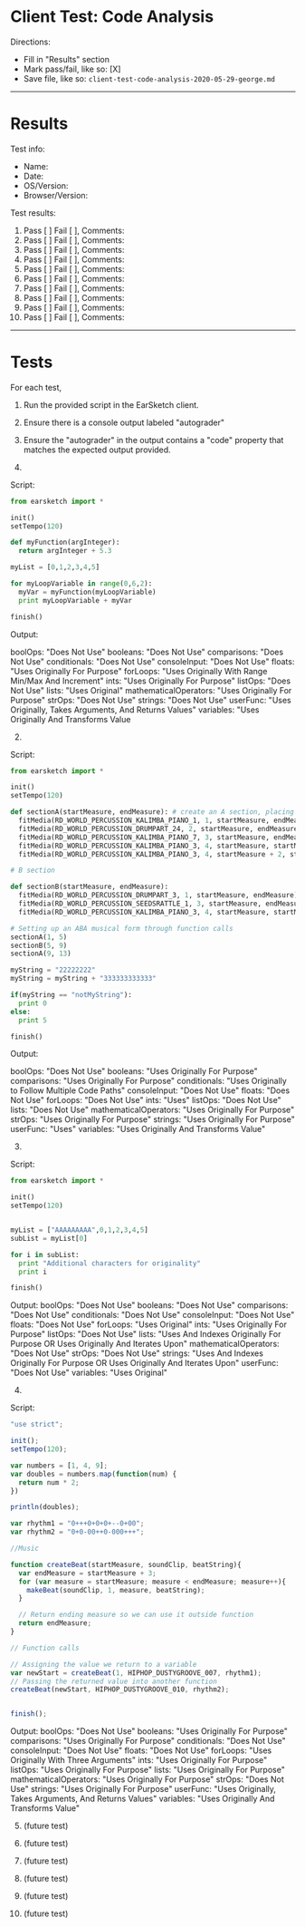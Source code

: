 # Client Test: Code Analysis

Directions:
- Fill in "Results" section
- Mark pass/fail, like so: [X]
- Save file, like so: `client-test-code-analysis-2020-05-29-george.md`

------------------------------------------------------------------------------
# Results

Test info:
- Name: 
- Date: 
- OS/Version: 
- Browser/Version: 

Test results:
1. Pass [ ] Fail [ ], Comments: 
2. Pass [ ] Fail [ ], Comments: 
3. Pass [ ] Fail [ ], Comments: 
4. Pass [ ] Fail [ ], Comments: 
5. Pass [ ] Fail [ ], Comments: 
6. Pass [ ] Fail [ ], Comments: 
7. Pass [ ] Fail [ ], Comments: 
8. Pass [ ] Fail [ ], Comments: 
9. Pass [ ] Fail [ ], Comments: 
10. Pass [ ] Fail [ ], Comments: 

------------------------------------------------------------------------------
# Tests

For each test, 
 1. Run the provided script in the EarSketch client. 
 2. Ensure there is a console output labeled "autograder"
 3. Ensure the "autograder" in the output contains a "code" property that matches the expected output provided.

1. 
Script:
```py
from earsketch import *

init()
setTempo(120)

def myFunction(argInteger):
  return argInteger + 5.3

myList = [0,1,2,3,4,5]

for myLoopVariable in range(0,6,2):
  myVar = myFunction(myLoopVariable)
  print myLoopVariable + myVar

finish()
```

Output:

boolOps: "Does Not Use"
booleans: "Does Not Use"
comparisons: "Does Not Use"
conditionals: "Does Not Use"
consoleInput: "Does Not Use"
floats: "Uses Originally For Purpose"
forLoops: "Uses Originally With Range Min/Max And Increment"
ints: "Uses Originally For Purpose"
listOps: "Does Not Use"
lists: "Uses Original"
mathematicalOperators: "Uses Originally For Purpose"
strOps: "Does Not Use"
strings: "Does Not Use"
userFunc: "Uses Originally, Takes Arguments, And Returns Values"
variables: "Uses Originally And Transforms Value


2. 
Script:
```py
from earsketch import *

init()
setTempo(120)

def sectionA(startMeasure, endMeasure): # create an A section, placing music from startMeasure (inclusive) to endMeasure (exclusive)
  fitMedia(RD_WORLD_PERCUSSION_KALIMBA_PIANO_1, 1, startMeasure, endMeasure) # main
  fitMedia(RD_WORLD_PERCUSSION_DRUMPART_24, 2, startMeasure, endMeasure) # drums
  fitMedia(RD_WORLD_PERCUSSION_KALIMBA_PIANO_7, 3, startMeasure, endMeasure) # bassline
  fitMedia(RD_WORLD_PERCUSSION_KALIMBA_PIANO_3, 4, startMeasure, startMeasure + 1) # backing
  fitMedia(RD_WORLD_PERCUSSION_KALIMBA_PIANO_3, 4, startMeasure + 2, startMeasure + 3) # backing repeated

# B section

def sectionB(startMeasure, endMeasure):
  fitMedia(RD_WORLD_PERCUSSION_DRUMPART_3, 1, startMeasure, endMeasure) # sparse drums
  fitMedia(RD_WORLD_PERCUSSION_SEEDSRATTLE_1, 3, startMeasure, endMeasure) # rattling
  fitMedia(RD_WORLD_PERCUSSION_KALIMBA_PIANO_3, 4, startMeasure, startMeasure + 1) # backing

# Setting up an ABA musical form through function calls
sectionA(1, 5)
sectionB(5, 9)
sectionA(9, 13)

myString = "22222222"
myString = myString + "333333333333"

if(myString == "notMyString"):
  print 0
else:
  print 5

finish()
```

Output:

boolOps: "Does Not Use"
booleans: "Uses Originally For Purpose"
comparisons: "Uses Originally For Purpose"
conditionals: "Uses Originally to Follow Multiple Code Paths"
consoleInput: "Does Not Use"
floats: "Does Not Use"
forLoops: "Does Not Use"
ints: "Uses"
listOps: "Does Not Use"
lists: "Does Not Use"
mathematicalOperators: "Uses Originally For Purpose"
strOps: "Uses Originally For Purpose"
strings: "Uses Originally For Purpose"
userFunc: "Uses"
variables: "Uses Originally And Transforms Value"

3. 
Script:

```py
from earsketch import *

init()
setTempo(120)


myList = ["AAAAAAAAA",0,1,2,3,4,5]
subList = myList[0]

for i in subList:
  print "Additional characters for originality"
  print i

finish()
```

Output:
boolOps: "Does Not Use"
booleans: "Does Not Use"
comparisons: "Does Not Use"
conditionals: "Does Not Use"
consoleInput: "Does Not Use"
floats: "Does Not Use"
forLoops: "Uses Original"
ints: "Uses Originally For Purpose"
listOps: "Does Not Use"
lists: "Uses And Indexes Originally For Purpose OR Uses Originally And Iterates Upon"
mathematicalOperators: "Does Not Use"
strOps: "Does Not Use"
strings: "Uses And Indexes Originally For Purpose OR Uses Originally And Iterates Upon"
userFunc: "Does Not Use"
variables: "Uses Original"


4.
Script:
```js
"use strict";

init();
setTempo(120);

var numbers = [1, 4, 9];
var doubles = numbers.map(function(num) {
  return num * 2;
})

println(doubles);

var rhythm1 = "0+++0+0+0+--0+00";
var rhythm2 = "0+0-00++0-000+++";

//Music

function createBeat(startMeasure, soundClip, beatString){
  var endMeasure = startMeasure + 3;
  for (var measure = startMeasure; measure < endMeasure; measure++){
    makeBeat(soundClip, 1, measure, beatString);
  }

  // Return ending measure so we can use it outside function
  return endMeasure;
}

// Function calls

// Assigning the value we return to a variable
var newStart = createBeat(1, HIPHOP_DUSTYGROOVE_007, rhythm1);
// Passing the returned value into another function
createBeat(newStart, HIPHOP_DUSTYGROOVE_010, rhythm2);


finish();
```

Output:
boolOps: "Does Not Use"
booleans: "Uses Originally For Purpose"
comparisons: "Uses Originally For Purpose"
conditionals: "Does Not Use"
consoleInput: "Does Not Use"
floats: "Does Not Use"
forLoops: "Uses Originally With Three Arguments"
ints: "Uses Originally For Purpose"
listOps: "Uses Originally For Purpose"
lists: "Uses Originally For Purpose"
mathematicalOperators: "Uses Originally For Purpose"
strOps: "Does Not Use"
strings: "Uses Originally For Purpose"
userFunc: "Uses Originally, Takes Arguments, And Returns Values"
variables: "Uses Originally And Transforms Value"

5. (future test)


6. (future test)


7. (future test)


8. (future test)


9. (future test)


10. (future test)

